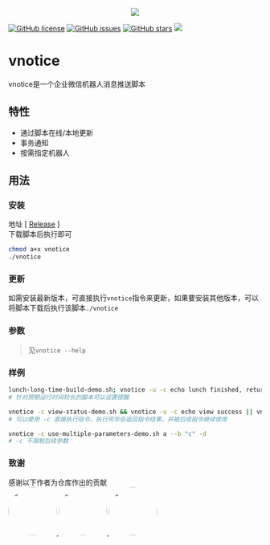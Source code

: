 <p align="center">
  <img src="https://api.onedrive.com/v1.0/shares/s!AnnswJMWKhhhljhu14hyg6TlxcPc/root/content" height="auto" width="auto" />
</p>

<a href="https://github.com/Ohto-Ai/vnotice/blob/main/LICENSE"><img alt="GitHub license" src="https://img.shields.io/github/license/Ohto-Ai/vnotice"></a>
<a href="https://github.com/Ohto-Ai/vnotice/issues"><img alt="GitHub issues" src="https://img.shields.io/github/issues/Ohto-Ai/vnotice"></a>
<a href="https://github.com/Ohto-Ai/vnotice/stargazers"><img alt="GitHub stars" src="https://img.shields.io/github/stars/Ohto-Ai/vnotice"></a>
<a href="https://github.com/Ohto-Ai/vnotice/stargazers"><img src="https://img.shields.io/badge/WELCOME-STAR-red"></a>

# vnotice

vnotice是一个企业微信机器人消息推送脚本

## 特性
- 通过脚本在线/本地更新
- 事务通知
- 按需指定机器人

## 用法

### 安装
地址 [ [Release](https://github.com/Ohto-Ai/vnotice/releases) ]  
下载脚本后执行即可
```bash
chmod a+x vnotice
./vnotice
```

### 更新
如需安装最新版本，可直接执行`vnotice`指令来更新，如果要安装其他版本，可以将脚本下载后执行该脚本`./vnotice`

### 参数
> 见`vnotice --help`

### 样例
```bash
lunch-long-time-build-demo.sh; vnotice -u -c echo lunch finished, return $?
# 针对预期运行时间较长的脚本可以设置提醒

vnotice -c view-status-demo.sh && vnotice -u -c echo view success || vnotice -u -c echo view failed
# 可以使用 -c 直接执行指令，执行完毕会返回指令结果，并被后续指令继续使用

vnotice -c use-multiple-parameters-demo.sh a --b "c" -d
# -c 不限制后续参数
```

### 致谢

感谢以下作者为仓库作出的贡献  
<a href="https://github.com/Ohto-Ai">
    <img src="https://avatars.githubusercontent.com/Ohto-Ai" style="border-radius:50%" width="96px">
</a>
<a href="https://github.com/beiklive">
    <img src="https://avatars.githubusercontent.com/beiklive" style="border-radius:50%" width="96px">
</a>
<a href="https://github.com/SSSS-ODDEYE">
    <img src="https://avatars.githubusercontent.com/SSSS-ODDEYE" style="border-radius:50%" width="96px">
</a>
